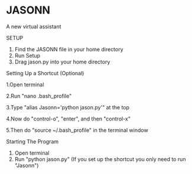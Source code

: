 # JASONN
A new virtual assistant

SETUP
  1. Find the JASONN file in your home directory
  2. Run Setup
  3. Drag jason.py into your home directory
  
Setting Up a Shortcut (Optional)
    
   1.Open terminal
  
   2.Run "nano .bash_profile"
 
   3.Type "alias Jasonn='python jason.py'" at the top
  
   4.Now do "control-o", "enter", and then "control-x"
  
   5.Then do "source ~/.bash_profile" in the terminal window

Starting The Program
  1. Open terminal
  2. Run "python jason.py"
  (If you set up the shortcut you only need to run "Jasonn")
  
